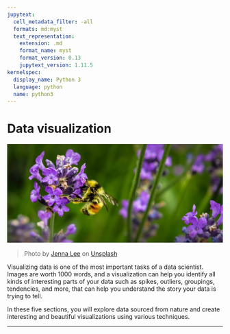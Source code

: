 ```yaml
---
jupytext:
  cell_metadata_filter: -all
  formats: md:myst
  text_representation:
    extension: .md
    format_name: myst
    format_version: 0.13
    jupytext_version: 1.11.5
kernelspec:
  display_name: Python 3
  language: python
  name: python3
---
```


# Data visualization

![a bee on a lavender flower](../../../images/bee.jpg)
> Photo by <a href="https://unsplash.com/@jenna2980?utm_source=unsplash&utm_medium=referral&utm_content=creditCopyText">Jenna Lee</a> on <a href="https://unsplash.com/s/photos/bees-in-a-meadow?utm_source=unsplash&utm_medium=referral&utm_content=creditCopyText">Unsplash</a>

Visualizing data is one of the most important tasks of a data scientist. Images are worth 1000 words, and a visualization can help you identify all kinds of interesting parts of your data such as spikes, outliers, groupings, tendencies, and more, that can help you understand the story your data is trying to tell.

In these five sections, you will explore data sourced from nature and create interesting and beautiful visualizations using various techniques.

---

```{tableofcontents}
```
